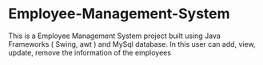# Employee-Management-System
This is a Employee Management System project built using Java Frameworks ( Swing, awt ) and MySql database. In this user can add, view, update, remove the information of the employees
